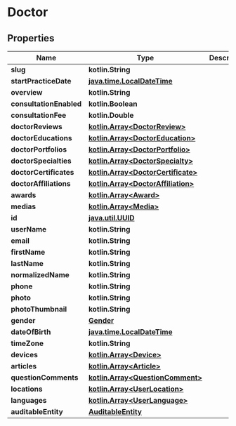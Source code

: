 
# Doctor

## Properties
Name | Type | Description | Notes
------------ | ------------- | ------------- | -------------
**slug** | **kotlin.String** |  |  [optional]
**startPracticeDate** | [**java.time.LocalDateTime**](java.time.OffsetDateTime.md) |  |  [optional]
**overview** | **kotlin.String** |  |  [optional]
**consultationEnabled** | **kotlin.Boolean** |  |  [optional]
**consultationFee** | **kotlin.Double** |  |  [optional]
**doctorReviews** | [**kotlin.Array&lt;DoctorReview&gt;**](DoctorReview.md) |  |  [optional]
**doctorEducations** | [**kotlin.Array&lt;DoctorEducation&gt;**](DoctorEducation.md) |  |  [optional]
**doctorPortfolios** | [**kotlin.Array&lt;DoctorPortfolio&gt;**](DoctorPortfolio.md) |  |  [optional]
**doctorSpecialties** | [**kotlin.Array&lt;DoctorSpecialty&gt;**](DoctorSpecialty.md) |  |  [optional]
**doctorCertificates** | [**kotlin.Array&lt;DoctorCertificate&gt;**](DoctorCertificate.md) |  |  [optional]
**doctorAffiliations** | [**kotlin.Array&lt;DoctorAffiliation&gt;**](DoctorAffiliation.md) |  |  [optional]
**awards** | [**kotlin.Array&lt;Award&gt;**](Award.md) |  |  [optional]
**medias** | [**kotlin.Array&lt;Media&gt;**](Media.md) |  |  [optional]
**id** | [**java.util.UUID**](java.util.UUID.md) |  |  [optional]
**userName** | **kotlin.String** |  |  [optional]
**email** | **kotlin.String** |  |  [optional]
**firstName** | **kotlin.String** |  |  [optional]
**lastName** | **kotlin.String** |  |  [optional]
**normalizedName** | **kotlin.String** |  |  [optional]
**phone** | **kotlin.String** |  |  [optional]
**photo** | **kotlin.String** |  |  [optional]
**photoThumbnail** | **kotlin.String** |  |  [optional]
**gender** | [**Gender**](Gender.md) |  |  [optional]
**dateOfBirth** | [**java.time.LocalDateTime**](java.time.OffsetDateTime.md) |  |  [optional]
**timeZone** | **kotlin.String** |  |  [optional]
**devices** | [**kotlin.Array&lt;Device&gt;**](Device.md) |  |  [optional]
**articles** | [**kotlin.Array&lt;Article&gt;**](Article.md) |  |  [optional]
**questionComments** | [**kotlin.Array&lt;QuestionComment&gt;**](QuestionComment.md) |  |  [optional]
**locations** | [**kotlin.Array&lt;UserLocation&gt;**](UserLocation.md) |  |  [optional]
**languages** | [**kotlin.Array&lt;UserLanguage&gt;**](UserLanguage.md) |  |  [optional]
**auditableEntity** | [**AuditableEntity**](AuditableEntity.md) |  |  [optional]



